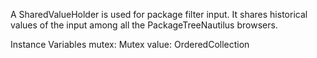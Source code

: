 A SharedValueHolder is used for package filter input. It shares historical values of the input among all the PackageTreeNautilus browsers.

Instance Variables
	mutex:		Mutex
	value:		OrderedCollection
